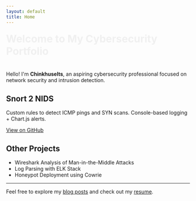 ```yaml
---
layout: default
title: Home
---
```

<h1 style="animation: fadeIn 2s ease-out;">Welcome to My Cybersecurity Portfolio</h1>

<style>
@keyframes fadeIn {
  0% {opacity: 0; transform: translateY(-20px);}
  100% {opacity: 1; transform: translateY(0);}
}
</style>

Hello! I'm **Chinkhuselts**, an aspiring cybersecurity professional focused on network security and intrusion detection.

<div class="project">
  <h2>Snort 2 NIDS</h2>
  <p>Custom rules to detect ICMP pings and SYN scans. Console-based logging + Chart.js alerts.</p>
  <a href="https://github.com/Chinkhuselts/snort2-nids-project" target="_blank">View on GitHub</a>
</div>


## Other Projects

- Wireshark Analysis of Man-in-the-Middle Attacks
- Log Parsing with ELK Stack
- Honeypot Deployment using Cowrie

---

Feel free to explore my [blog posts](/blog) and check out my [resume](resume.pdf).
